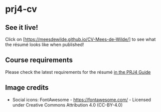 # prj4-cv

## See it live!

Click on [<https://meesdewilde.github.io/CV-Mees-de-Wilde/>] to see what the résumé looks like when published!


## Course requirements

Please check the latest requirements for the résumé [in the PRJ4 Guide](https://buas-media-interactive.github.io/prj4-guide/checklist-individual.html)

## Image credits
- Social icons: FontAwesome - https://fontawesome.com/ - Licensed under Creative Commons Attribution 4.0 (CC-BY-4.0)
